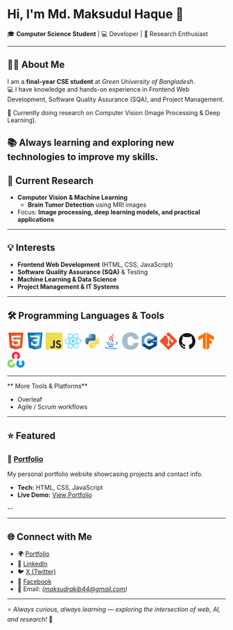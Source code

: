 # Hi, I'm Md. Maksudul Haque 👋  

🎓 **Computer Science Student** | 💻 Developer | 🔬 Research Enthusiast  

---

## 👨‍💻 About Me  
I am a **final-year CSE student** at *Green University of Bangladesh*.  
💻 I have knowledge and hands-on experience in Frontend Web Development, Software Quality Assurance (SQA), and Project Management.

🔬 Currently doing research on Computer Vision (Image Processing & Deep Learning).

📚 Always learning and exploring new technologies to improve my skills.
---

## 🔭 Current Research  
- **Computer Vision & Machine Learning**  
  - **Brain Tumor Detection** using MRI images  
- Focus: **Image processing, deep learning models, and practical applications**  

---

## 💡 Interests  
- **Frontend Web Development** (HTML, CSS, JavaScript)  
- **Software Quality Assurance (SQA)** & Testing  
- **Machine Learning & Data Science**   
- **Project Management & IT Systems**  

---

## 🛠️ Programming Languages & Tools  

<p align="left"> 
  <img src="https://raw.githubusercontent.com/devicons/devicon/master/icons/html5/html5-original.svg" alt="html5" width="40" height="40"/>  
  <img src="https://raw.githubusercontent.com/devicons/devicon/master/icons/css3/css3-original.svg" alt="css3" width="40" height="40"/>  
  <img src="https://raw.githubusercontent.com/devicons/devicon/master/icons/javascript/javascript-original.svg" alt="javascript" width="40" height="40"/>  
  <img src="https://raw.githubusercontent.com/devicons/devicon/master/icons/react/react-original.svg" alt="react" width="40" height="40"/>  
  <img src="https://raw.githubusercontent.com/devicons/devicon/master/icons/python/python-original.svg" alt="python" width="40" height="40"/>  
  <img src="https://raw.githubusercontent.com/devicons/devicon/master/icons/java/java-original.svg" alt="java" width="40" height="40"/>  
  <img src="https://raw.githubusercontent.com/devicons/devicon/master/icons/c/c-original.svg" alt="c" width="40" height="40"/>  
  <img src="https://raw.githubusercontent.com/devicons/devicon/master/icons/cplusplus/cplusplus-original.svg" alt="cplusplus" width="40" height="40"/>  
  <img src="https://raw.githubusercontent.com/devicons/devicon/master/icons/git/git-original.svg" alt="git" width="40" height="40"/>  
  <img src="https://raw.githubusercontent.com/devicons/devicon/master/icons/github/github-original.svg" alt="github" width="40" height="40"/>  
  <img src="https://raw.githubusercontent.com/devicons/devicon/master/icons/tensorflow/tensorflow-original.svg" alt="tensorflow" width="40" height="40"/>  
  <img src="https://raw.githubusercontent.com/devicons/devicon/master/icons/opencv/opencv-original.svg" alt="opencv" width="40" height="40"/>  
</p>  

---

** More Tools & Platforms**  

- Overleaf
- Agile / Scrum workflows  

---

## ⭐ Featured  
### 🔹 [Portfolio](https://github.com/maksudrakib44/portfolio)  
My personal portfolio website showcasing projects and contact info.  
- **Tech:** HTML, CSS, JavaScript  
- **Live Demo:** [View Portfolio](https://maksudrakib44.github.io/portfolio)  




 

--

---

## 🌐 Connect with Me  
- 🌍 [Portfolio](https://maksudrakib44.github.io/portfolio)  
- 💼 [LinkedIn](https://www.linkedin.com/in/md-maksudul-haque-025bb0284)  
- 🐦 [X (Twitter)](https://twitter.com/maksud_rakib)  
- 📘 [Facebook](https://www.facebook.com/maksudulhaquerakib)  
- 📧 Email: *(maksudrakib44@gmail.com)*  

---

⭐ *Always curious, always learning — exploring the intersection of web, AI, and research!* 🚀
